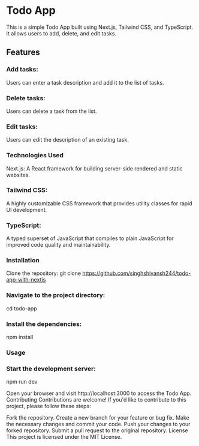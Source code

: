 # Todo App
This is a simple Todo App built using Next.js, Tailwind CSS, and TypeScript. It allows users to add, delete, and edit tasks.

## Features
### Add tasks: 
Users can enter a task description and add it to the list of tasks.
### Delete tasks: 
Users can delete a task from the list.
### Edit tasks: 
Users can edit the description of an existing task.
### Technologies Used
Next.js: A React framework for building server-side rendered and static websites.
### Tailwind CSS: 
A highly customizable CSS framework that provides utility classes for rapid UI development.
### TypeScript: 
A typed superset of JavaScript that compiles to plain JavaScript for improved code quality and maintainability.
### Installation
Clone the repository:
git clone https://github.com/singhshivansh244/todo-app-with-nextjs
### Navigate to the project directory:
cd todo-app
### Install the dependencies:
npm install
### Usage
### Start the development server:
npm run dev

Open your browser and visit http://localhost:3000 to access the Todo App.
Contributing
Contributions are welcome! If you'd like to contribute to this project, please follow these steps:

Fork the repository.
Create a new branch for your feature or bug fix.
Make the necessary changes and commit your code.
Push your changes to your forked repository.
Submit a pull request to the original repository.
License
This project is licensed under the MIT License.

